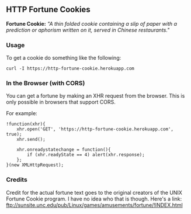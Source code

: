 ## HTTP Fortune Cookies

**Fortune Cookie:** *"A thin folded cookie containing a slip of paper with a prediction or aphorism written on it, served in Chinese restaurants."*

### Usage

To get a cookie do something like the following:

    curl -I https://http-fortune-cookie.herokuapp.com

### In the Browser (with CORS)

You can get a fortune by making an XHR request from the browser. This
is only possible in browsers that support CORS.

For example:

    !function(xhr){
        xhr.open('GET', 'https://http-fortune-cookie.herokuapp.com', true);
        xhr.send();

        xhr.onreadystatechange = function(){
            if (xhr.readyState == 4) alert(xhr.response);
        };
    }(new XMLHttpRequest);


### Credits

Credit for the actual fortune text goes to the original creators of the
UNIX Fortune Cookie program. I have no idea who that is though. Here's a
link: ftp://sunsite.unc.edu/pub/Linux/games/amusements/fortune/!INDEX.html

